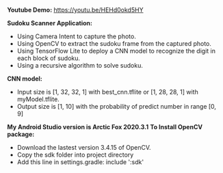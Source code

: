 **Youtube Demo:** https://youtu.be/HEHd0okd5HY

**Sudoku Scanner Application:**
- Using Camera Intent to capture the photo.
- Using OpenCV to extract the sudoku frame from the captured photo.
- Using TensorFlow Lite to deploy a CNN model to recognize the digit in each block of sudoku.
- Using a recursive algorithm to solve sudoku.

**CNN model:**
- Input size is [1, 32, 32, 1] with best_cnn.tflite or [1, 28, 28, 1] with myModel.tflite.
- Output size is [1, 10] with the probability of predict number in range [0, 9]

**My Android Studio version is Arctic Fox 2020.3.1**
**To Install OpenCV package:**
- Download the lastest version 3.4.15 of OpenCV.
- Copy the sdk folder into project directory
- Add this line in settings.gradle: include ':sdk'
